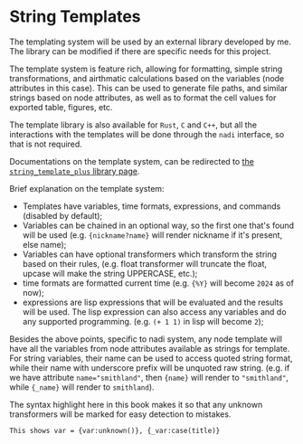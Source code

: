 # String Templates

The templating system will be used by an external library developed by
me. The library can be modified if there are specific needs for this
project.

The template system is feature rich, allowing for formatting, simple
string transformations, and airthmatic calculations based on the
variables (node attributes in this case). This can be used to generate
file paths, and similar strings based on node attributes, as well as
to format the cell values for exported table, figures, etc.

The template library is also available for `Rust`, `C` and `C++`, but
all the interactions with the templates will be done through the
`nadi` interface, so that is not required.

Documentations on the template system, can be redirected to
[the `string_template_plus` library page](https://docs.rs/string-template-plus/latest/string_template_plus/).

Brief explanation on the template system:
- Templates have variables, time formats, expressions, and commands
  (disabled by default);
- Variables can be chained in an optional way, so the first one that's
  found will be used (e.g. `{nickname?name}` will render nickname if
  it's present, else name);
- Variables can have optional transformers which transform the string
  based on their rules, (e.g. float transformer will truncate the
  float, upcase will make the string UPPERCASE, etc.);
- time formats are formatted current time (e.g. `{%Y}` will become
  `2024` as of now);
- expressions are lisp expressions that will be evaluated and the
  results will be used. The lisp expression can also access any
  variables and do any supported programming. (e.g. `(+ 1 1)` in lisp
  will become `2`);

Besides the above points, specific to nadi system, any node template
will have all the variables from node attributes available as strings
for template. For string variables, their name can be used to access
quoted string format, while their name with underscore prefix will be
unquoted raw string. (e.g. if we have attribute `name="smithland"`,
then `{name}` will render to `"smithland"`, while `{_name}` will
render to `smithland`).


The syntax highlight here in this book makes it so that any unknown
transformers will be marked for easy detection to mistakes.

```stp
This shows var = {var:unknown()}, {_var:case(title)}
```
